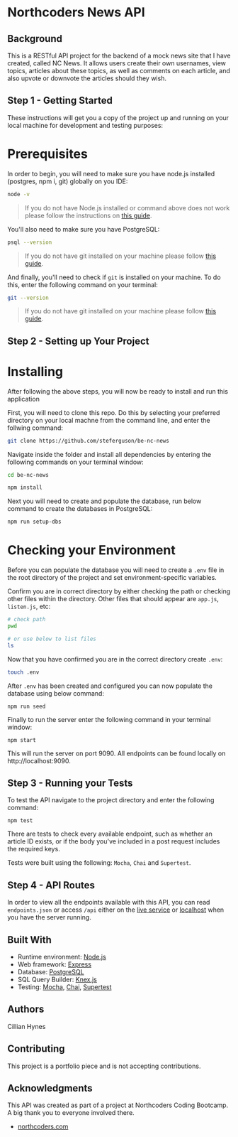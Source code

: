 # Northcoders News API

## Background

This is a RESTful API project for the backend of a mock news site that I have created, called NC News. It allows users create their own usernames, view topics, articles about these topics, as well as comments on each article, and also upvote or downvote the articles should they wish.

## Step 1 - Getting Started

These instructions will get you a copy of the project up and running on your local machine for development and testing purposes:

# Prerequisites

In order to begin, you will need to make sure you have node.js installed (postgres, npm i, git) globally on you IDE:

```bash
node -v
```

> If you do not have Node.js installed or command above does not work please follow the instructions on [this guide](https://nodejs.org/en/download/package-manager/).

You'll also need to make sure you have PostgreSQL:

```bash
psql --version
```

> If you do not have git installed on your machine please follow [this guide](https://git-scm.com/book/en/v2/Getting-Started-Installing-Git).

And finally, you'll need to check if `git` is installed on your machine. To do this, enter the following command on your terminal:

```bash
git --version
```

> If you do not have git installed on your machine please follow [this guide](https://git-scm.com/book/en/v2/Getting-Started-Installing-Git).

## Step 2 - Setting up Your Project

# Installing

After following the above steps, you will now be ready to install and run this application

First, you will need to clone this repo. Do this by selecting your preferred directory on your local machne from the command line, and enter the follwing command:

```bash
git clone https://github.com/steferguson/be-nc-news
```

Navigate inside the folder and install all dependencies by entering the following commands on your terminal window:

```bash
cd be-nc-news

npm install
```

Next you will need to create and populate the database, run below command to create the databases in PostgreSQL:

```bash
npm run setup-dbs
```

# Checking your Environment

Before you can populate the database you will need to create a `.env` file in the root directory of the project and set environment-specific variables.

Confirm you are in correct directory by either checking the path or checking other files within the directory. Other files that should appear are `app.js`, `listen.js`, etc:

```bash
# check path
pwd

# or use below to list files
ls
```

Now that you have confirmed you are in the correct directory create `.env`:

```bash
touch .env
```

After `.env` has been created and configured you can now populate the database using below command:

```
npm run seed
```

Finally to run the server enter the following command in your terminal window:

```
npm start
```

This will run the server on port 9090. All endpoints can be found locally on http://localhost:9090.

## Step 3 - Running your Tests

To test the API navigate to the project directory and enter the following command:

```
npm test
```

There are tests to check every available endpoint, such as whether an article ID exists, or if the body you've included in a post request includes the required keys.

Tests were built using the following: `Mocha`, `Chai` and `Supertest`.

## Step 4 - API Routes

In order to view all the endpoints available with this API, you can read `endpoints.json` or access `/api` either on the [live service](https://sf-be-news.herokuapp.com/api) or [localhost](http://localhost:9090/api) when you have the server running.

## Built With

- Runtime environment: [Node.js](https://nodejs.org/en/)
- Web framework: [Express](https://expressjs.com/)
- Database: [PostgreSQL](https://www.postgresql.org/)
- SQL Query Builder: [Knex.js](http://knexjs.org/)
- Testing: [Mocha](https://mochajs.org/), [Chai](https://www.chaijs.com/), [Supertest](https://www.npmjs.com/package/supertest)

## Authors

Cillian Hynes

## Contributing

This project is a portfolio piece and is not accepting contributions.

## Acknowledgments

This API was created as part of a project at Northcoders Coding Bootcamp.
A big thank you to everyone involved there.

- [northcoders.com](https://northcoders.com/)
